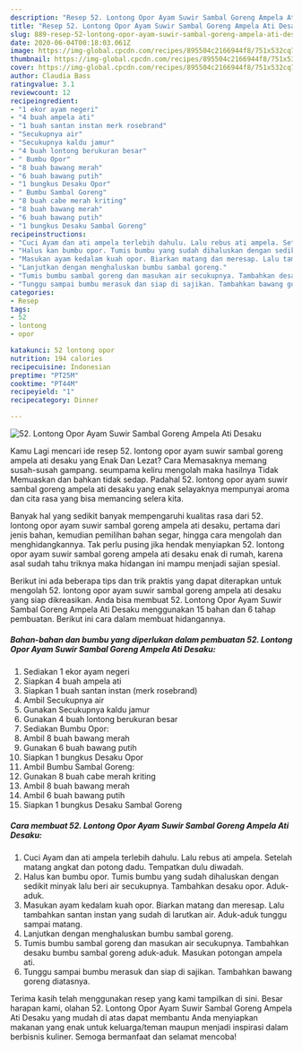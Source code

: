 ```yaml
---
description: "Resep 52. Lontong Opor Ayam Suwir Sambal Goreng Ampela Ati Desaku | Langkah Membuat 52. Lontong Opor Ayam Suwir Sambal Goreng Ampela Ati Desaku Yang Enak dan Simpel"
title: "Resep 52. Lontong Opor Ayam Suwir Sambal Goreng Ampela Ati Desaku | Langkah Membuat 52. Lontong Opor Ayam Suwir Sambal Goreng Ampela Ati Desaku Yang Enak dan Simpel"
slug: 889-resep-52-lontong-opor-ayam-suwir-sambal-goreng-ampela-ati-desaku-langkah-membuat-52-lontong-opor-ayam-suwir-sambal-goreng-ampela-ati-desaku-yang-enak-dan-simpel
date: 2020-06-04T00:18:03.061Z
image: https://img-global.cpcdn.com/recipes/895504c2166944f8/751x532cq70/52-lontong-opor-ayam-suwir-sambal-goreng-ampela-ati-desaku-foto-resep-utama.jpg
thumbnail: https://img-global.cpcdn.com/recipes/895504c2166944f8/751x532cq70/52-lontong-opor-ayam-suwir-sambal-goreng-ampela-ati-desaku-foto-resep-utama.jpg
cover: https://img-global.cpcdn.com/recipes/895504c2166944f8/751x532cq70/52-lontong-opor-ayam-suwir-sambal-goreng-ampela-ati-desaku-foto-resep-utama.jpg
author: Claudia Bass
ratingvalue: 3.1
reviewcount: 12
recipeingredient:
- "1 ekor ayam negeri"
- "4 buah ampela ati"
- "1 buah santan instan merk rosebrand"
- "Secukupnya air"
- "Secukupnya kaldu jamur"
- "4 buah lontong berukuran besar"
- " Bumbu Opor"
- "8 buah bawang merah"
- "6 buah bawang putih"
- "1 bungkus Desaku Opor"
- " Bumbu Sambal Goreng"
- "8 buah cabe merah kriting"
- "8 buah bawang merah"
- "6 buah bawang putih"
- "1 bungkus Desaku Sambal Goreng"
recipeinstructions:
- "Cuci Ayam dan ati ampela terlebih dahulu. Lalu rebus ati ampela. Setelah matang angkat dan potong dadu. Tempatkan dulu diwadah."
- "Halus kan bumbu opor. Tumis bumbu yang sudah dihaluskan dengan sedikit minyak lalu beri air secukupnya. Tambahkan desaku opor. Aduk-aduk."
- "Masukan ayam kedalam kuah opor. Biarkan matang dan meresap. Lalu tambahkan santan instan yang sudah di larutkan air. Aduk-aduk tunggu sampai matang."
- "Lanjutkan dengan menghaluskan bumbu sambal goreng."
- "Tumis bumbu sambal goreng dan masukan air secukupnya. Tambahkan desaku bumbu sambal goreng aduk-aduk. Masukan potongan ampela ati."
- "Tunggu sampai bumbu merasuk dan siap di sajikan. Tambahkan bawang goreng diatasnya."
categories:
- Resep
tags:
- 52
- lontong
- opor

katakunci: 52 lontong opor 
nutrition: 194 calories
recipecuisine: Indonesian
preptime: "PT25M"
cooktime: "PT44M"
recipeyield: "1"
recipecategory: Dinner

---
```



![52. Lontong Opor Ayam Suwir Sambal Goreng Ampela Ati Desaku](https://img-global.cpcdn.com/recipes/895504c2166944f8/751x532cq70/52-lontong-opor-ayam-suwir-sambal-goreng-ampela-ati-desaku-foto-resep-utama.jpg)

Kamu Lagi mencari ide resep 52. lontong opor ayam suwir sambal goreng ampela ati desaku yang Enak Dan Lezat? Cara Memasaknya memang susah-susah gampang. seumpama keliru mengolah maka hasilnya Tidak Memuaskan dan bahkan tidak sedap. Padahal 52. lontong opor ayam suwir sambal goreng ampela ati desaku yang enak selayaknya mempunyai aroma dan cita rasa yang bisa memancing selera kita.

Banyak hal yang sedikit banyak mempengaruhi kualitas rasa dari 52. lontong opor ayam suwir sambal goreng ampela ati desaku, pertama dari jenis bahan, kemudian pemilihan bahan segar, hingga cara mengolah dan menghidangkannya. Tak perlu pusing jika hendak menyiapkan 52. lontong opor ayam suwir sambal goreng ampela ati desaku enak di rumah, karena asal sudah tahu triknya maka hidangan ini mampu menjadi sajian spesial.




Berikut ini ada beberapa tips dan trik praktis yang dapat diterapkan untuk mengolah 52. lontong opor ayam suwir sambal goreng ampela ati desaku yang siap dikreasikan. Anda bisa membuat 52. Lontong Opor Ayam Suwir Sambal Goreng Ampela Ati Desaku menggunakan 15 bahan dan 6 tahap pembuatan. Berikut ini cara dalam membuat hidangannya.

<!--inarticleads1-->

##### Bahan-bahan dan bumbu yang diperlukan dalam pembuatan 52. Lontong Opor Ayam Suwir Sambal Goreng Ampela Ati Desaku:

1. Sediakan 1 ekor ayam negeri
1. Siapkan 4 buah ampela ati
1. Siapkan 1 buah santan instan (merk rosebrand)
1. Ambil Secukupnya air
1. Gunakan Secukupnya kaldu jamur
1. Gunakan 4 buah lontong berukuran besar
1. Sediakan  Bumbu Opor:
1. Ambil 8 buah bawang merah
1. Gunakan 6 buah bawang putih
1. Siapkan 1 bungkus Desaku Opor
1. Ambil  Bumbu Sambal Goreng:
1. Gunakan 8 buah cabe merah kriting
1. Ambil 8 buah bawang merah
1. Ambil 6 buah bawang putih
1. Siapkan 1 bungkus Desaku Sambal Goreng




<!--inarticleads2-->

##### Cara membuat 52. Lontong Opor Ayam Suwir Sambal Goreng Ampela Ati Desaku:

1. Cuci Ayam dan ati ampela terlebih dahulu. Lalu rebus ati ampela. Setelah matang angkat dan potong dadu. Tempatkan dulu diwadah.
1. Halus kan bumbu opor. Tumis bumbu yang sudah dihaluskan dengan sedikit minyak lalu beri air secukupnya. Tambahkan desaku opor. Aduk-aduk.
1. Masukan ayam kedalam kuah opor. Biarkan matang dan meresap. Lalu tambahkan santan instan yang sudah di larutkan air. Aduk-aduk tunggu sampai matang.
1. Lanjutkan dengan menghaluskan bumbu sambal goreng.
1. Tumis bumbu sambal goreng dan masukan air secukupnya. Tambahkan desaku bumbu sambal goreng aduk-aduk. Masukan potongan ampela ati.
1. Tunggu sampai bumbu merasuk dan siap di sajikan. Tambahkan bawang goreng diatasnya.




Terima kasih telah menggunakan resep yang kami tampilkan di sini. Besar harapan kami, olahan 52. Lontong Opor Ayam Suwir Sambal Goreng Ampela Ati Desaku yang mudah di atas dapat membantu Anda menyiapkan makanan yang enak untuk keluarga/teman maupun menjadi inspirasi dalam berbisnis kuliner. Semoga bermanfaat dan selamat mencoba!
